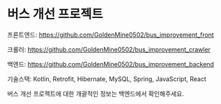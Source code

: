 # 버스 개선 프로젝트
프론트엔드: https://github.com/GoldenMine0502/bus_improvement_front

크롤러: https://github.com/GoldenMine0502/bus_improvement_crawler

백엔드: https://github.com/GoldenMine0502/bus_improvement_backend

기술스택: Kotlin, Retrofit, Hibernate, MySQL, Spring, JavaScript, React

버스 개선 프로젝트에 대한 개괄적인 정보는 백엔드에서 확인해주세요.
